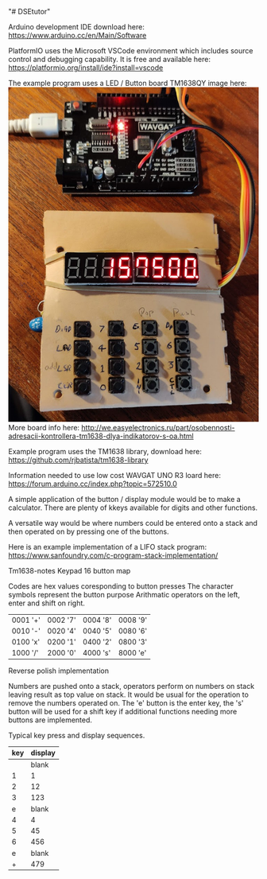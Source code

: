 "# DSEtutor" 

Arduino development IDE download here: https://www.arduino.cc/en/Main/Software

PlatformIO uses the Microsoft VSCode environment which includes source control and debugging capability.
It is free and available here: https://platformio.org/install/ide?install=vscode

The example program uses a LED / Button board TM1638QY image here: ![GitHub Logo](/IMG_20190603_171809.png)
More board info here: http://we.easyelectronics.ru/part/osobennosti-adresacii-kontrollera-tm1638-dlya-indikatorov-s-oa.html 

Example program uses the TM1638 library, download here: https://github.com/rjbatista/tm1638-library

Information needed to use low cost WAVGAT UNO R3 loard here: https://forum.arduino.cc/index.php?topic=572510.0

A simple application of the button / display module would be to make a calculator. There are plenty of kkeys available for digits and other functions.

A versatile way would be where numbers could be entered onto a stack and then operated on by pressing one of the buttons.

Here is an example implementation of a LIFO stack program: https://www.sanfoundry.com/c-program-stack-implementation/

Tm1638-notes
Keypad 16 button map

Codes are hex values coresponding to button presses
The character symbols represent the button purpose
Arithmatic operators on the left, enter and shift on right.

|         |         |         |        |
|---------|---------|---------|--------|
|0001 '+'	|0002 '7'	|0004 '8'	|0008 '9'|
|0010 '-'	|0020 '4'	|0040 '5'	|0080 '6'|
|0100 'x'	|0200 '1'	|0400 '2'	|0800 '3'|
|1000 '/'	|2000 '0'	|4000 's'	|8000 'e'|

Reverse polish implementation

Numbers are pushed onto a stack, operators perform on numbers on stack leaving result as top value on stack. It would be usual for the operation to remove the numbers operated on. The 'e' button is the enter key, the 's' button will be used for a shift key if additional functions needing more buttons are implemented.

Typical key press and display sequences.

|key|display|
|---|-------|
|   |blank
 1|1
 2|12
 3|123
 e|blank
 4|4
 5|45
 6|456
 e|blank
+|479
